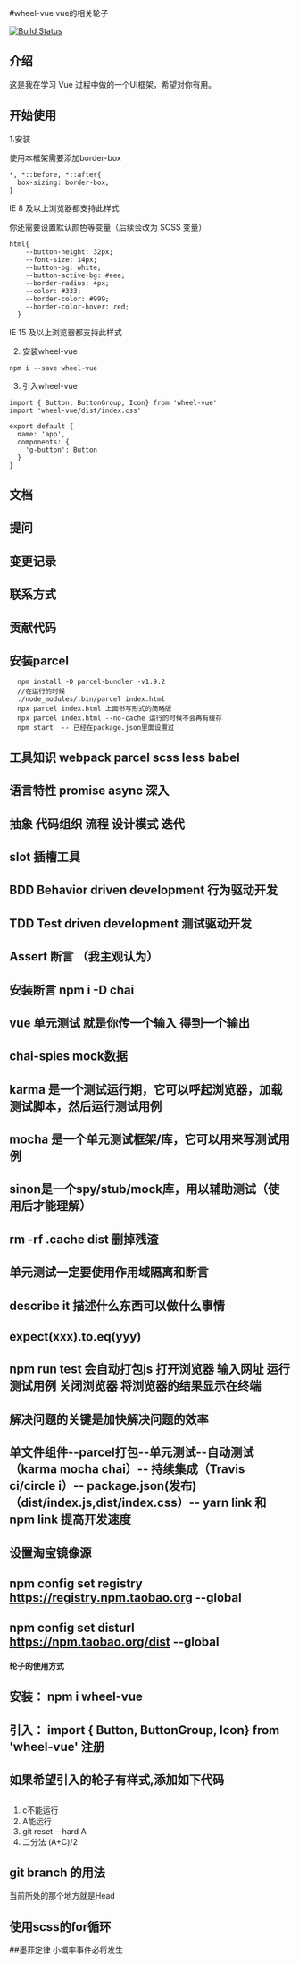  #wheel-vue vue的相关轮子

[![Build Status](https://travis-ci.org/xhrbtk/wheel-vue.svg?branch=master)](https://travis-ci.org/xhrbtk/wheel-vue)

## 介绍
这是我在学习 Vue 过程中做的一个UI框架，希望对你有用。
## 开始使用

1.安装

使用本框架需要添加border-box

  ```
  *, *::before, *::after{
    box-sizing: border-box;
  }
  ```
IE 8 及以上浏览器都支持此样式

你还需要设置默认颜色等变量（后续会改为 SCSS 变量）

  ```
  html{
      --button-height: 32px;
      --font-size: 14px;
      --button-bg: white;
      --button-active-bg: #eee;
      --border-radius: 4px;
      --color: #333;
      --border-color: #999;
      --border-color-hover: red;
    }
  ```
IE 15 及以上浏览器都支持此样式

2. 安装wheel-vue

  ```
  npm i --save wheel-vue
  ```
3. 引入wheel-vue

  ```
  import { Button, ButtonGroup, Icon} from 'wheel-vue'
  import 'wheel-vue/dist/index.css'

  export default {
    name: 'app',
    components: {
      'g-button': Button
    }
  }
```




## 文档

## 提问

## 变更记录

## 联系方式

## 贡献代码









## 安装parcel
```
  npm install -D parcel-bundler -v1.9.2
  //在运行的时候
  ./node_modules/.bin/parcel index.html
  npx parcel index.html 上面书写形式的简略版
  npx parcel index.html --no-cache 运行的时候不会再有缓存
  npm start  -- 已经在package.json里面设置过
```

## 工具知识 webpack parcel scss less babel
## 语言特性 promise async 深入
## 抽象 代码组织 流程 设计模式 迭代

## slot 插槽工具

## BDD Behavior driven development 行为驱动开发
## TDD Test driven development  测试驱动开发
## Assert 断言 （我主观认为）
## 安装断言 npm i -D chai
## vue 单元测试  就是你传一个输入 得到一个输出
## chai-spies mock数据

## karma 是一个测试运行期，它可以呼起浏览器，加载测试脚本，然后运行测试用例
## mocha 是一个单元测试框架/库，它可以用来写测试用例
## sinon是一个spy/stub/mock库，用以辅助测试（使用后才能理解）
## rm -rf .cache dist  删掉残渣
## 单元测试一定要使用作用域隔离和断言
## describe it 描述什么东西可以做什么事情
## expect(xxx).to.eq(yyy)
## npm run test 会自动打包js 打开浏览器 输入网址 运行测试用例 关闭浏览器  将浏览器的结果显示在终端

## 解决问题的关键是加快解决问题的效率
## 单文件组件--parcel打包--单元测试--自动测试（karma mocha chai）-- 持续集成（Travis ci/circle i）-- package.json(发布)（dist/index.js,dist/index.css）-- yarn link 和 npm link 提高开发速度


## 设置淘宝镜像源
## npm config set registry https://registry.npm.taobao.org --global
## npm config set disturl https://npm.taobao.org/dist --global

#### 轮子的使用方式
  ## 安装： npm i wheel-vue
  ## 引入： import { Button, ButtonGroup, Icon} from 'wheel-vue' 注册
  ## 如果希望引入的轮子有样式,添加如下代码

  ##
  1. c不能运行
  2. A能运行
  3. git reset --hard A
  4. 二分法 (A+C)/2

## git branch 的用法
当前所处的那个地方就是Head
## 使用scss的for循环


##墨菲定律  小概率事件必将发生
